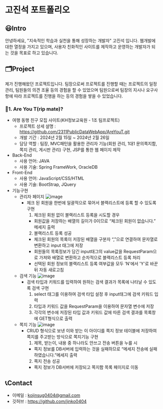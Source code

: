 # 고진석 포트폴리오

## 😃Intro
안녕하세요, "지속적인 학습과 실천을 통해 성장하는 개발자" 고진석 입니다. 웹개발에 대한 열정을 가지고 있으며, 
사용자 친화적인 사이트를 제작하고 운영하는 개발자가 되는 것을 목표로 하고 있습니다.

## 🗂Project
제가 진행해왔던 프로젝트입니다.
팀장으로써 프로젝트를 진행할 때는 프로젝트의 일정 관리, 팀원들의 의견 조율 등의 경험을 할 수 있었으며
팀원으로써 팀장의 지시나 요구사항에 따라 프로젝트를 진행을 하는 등의 경험을 쌓을 수 있었습니다.

### 🛫1. Are You T(rip mate)?
* 여행 동행 친구 모집 사이트(KH정보교육원 - 1조 팀프로젝트)
  - 프로젝트 상세 설명 : https://github.com/2311PublicDataWebApp/AreYouT.git
  - 개발 기간 : 2024년 2월 15일 ~ 2024년 2월 26일
  - 담당 역할 : 팀장, MVC패턴을 활용한 관리자 기능(회원 관리, 1대1 문의쪽지함, 쪽지 관리, 게시판 관리) 구현, JSP를 통한 웹 페이지 제작
* Back-End
  - 사용 언어: JAVA
  - 사용 기술: Spring FrameWork, OracleDB
* Front-End
  - 사용 언어: JavaScript/CSS/HTML
  - 사용 기술: BootStrap, JQuery
* 기능구현
  - 관리자 페이지
    ![image](https://github.com/2311PublicDataWebApp/AreYouT/assets/152952078/f1db10f9-66d8-49fd-8536-68f670ac1680)
    * 체크 된 회원을 한번에 일괄적으로 묶어서 블랙리스트에 등록 할 수 있도록 구현
      1)	체크된 회원 없이 블랙리스트 등록을 시도할 경우
        - 회원값을 저장하는 배열의 길이가 0이므로 “체크된 회원이 없습니다.” 메세지 출력
      2)	블랙리스트 등록 성공
        - 체크된 회원의 목록이 저장된 배열을 구분자 “,”으로 연결하여 문자열로 변환하고 input 태그에 저장
        - 회원들의 목록정보가 담긴 input태그의 value값을 RequestParam으로 가져와 배열로 변환하고 순차적으로 블랙리스트 등록 처리
        - 선택된 회원 정보의 블랙리스트 등록 여부값을 모두 'N'에서 'Y'로 바꾼 뒤 자동 새로고침
  - 검색 기능
    ![image](https://github.com/jinko0404/portfolio/assets/152952078/10f4bc45-8f66-4a4e-9cb8-0e0e302d962d)
    * 검색 타입과 키워드를 입력하여 원하는 검색 결과가 목록에 나타날 수 있도록 검색 구현
      1)	select 태그를 이용하여 검색 타입 설정 후 input태그에 검색 키워드 입력
      2)	타입과 키워드 값을 RequestParam을 이용하여 문자열 변수에 저장
      3)	각각의 변수에 저장된 타입 값과 키워드 값에 따른 검색 결과를 목록창에 GET형식으로 출력
  - 쪽지 기능
    ![image](https://github.com/jinko0404/portfolio/assets/152952078/0ef87099-7f8c-4de4-b003-9c7a2d6b3cd6)
    * CRUD 형식으로 보낸 이와 받는 이 아이디를 쪽지 정보 테이블에 저장하여 쪽지를 주고받는 방식으로 쪽지기능 구현
      1)	제목, 받는이, 내용 중 하나라도 안쓰고 전송 버튼을 누를 시
        - 쪽지 정보를 DB서버에 입력하는 것을 실패하므로 “메세지 전송에 실패하였습니다.”메세지 출력
      2)	쪽지 전송 성공
        - 쪽지 정보가 DB서버에 저장되고 쪽지함 목록 페이지로 이동
## 📞Contact
  - 이메일 : kojinsug0404@gmail.com
  - 깃허브 : https://github.com/jinko0404
